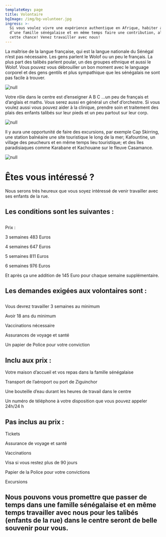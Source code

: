 ```yaml
---
templateKey: page
title: Volontaire
bgImage: /img/bg-volunteer.jpg
ingress: >-
  Si vous voulez vivre une expérience authentique en Afrique, habiter au sien
  d’une famille sénégalaise et en même temps faire une contribution, alors tenez
  cette chance! Venez travailler avec nous!
---
```

La maîtrise de la langue française, qui est la langue nationale du Sénégal n’est pas nécessaire. Les gens parlent le Wolof ou un peu le français. La plus part des talibés parlent poular, un des groupes ethnique et aussi le Wolof. Vous pouvez vous débrouiller un bon moment avec le language corporel et des gens gentils et plus sympathique que les sénégalais ne sont pas facile à trouver. 

![null](/img/volontär-3.jpg)

Votre rôle dans le centre est d’enseigner A B C …un peu de français et d’anglais et maths. Vous serez aussi en général un chef d’orchestre. Si vous voulez aussi vous pouvez aider à la clinique, prendre soin et traitement des plais des enfants talibés sur leur pieds et un peu partout sur leur corp. 

![null](/img/volontär-2.jpg)

Il y aura une opportunité de faire des excursions, par exemple Cap Skirring, une station balnéaire une site touristique le long de la mer; Kafountine, un village des peucheurs et en même temps lieu touristique; et des îles paradisiaques comme Karabane et Kachouane sur le fleuve Casamance.

![null](/img/mat-4.jpg)

# Êtes vous intéressé ?



Nous serons très heureux que vous soyez intéressé de venir travailler avec ses enfants de la rue.



## Les conditions sont les suivantes :

## 

Prix :



3 semaines  483 Euros

4 semaines  647 Euros

5 semaines  811 Euros

6 semaines  976 Euros

Et après ça une addition de 145 Euro pour chaque semaine supplémentaire. 



## Les demandes exigées aux volontaires sont :

## 

Vous devrez travailler 3 semaines au minimum

Avoir 18 ans du minimum

Vaccinations nécessaire 

Assurances de voyage et santé 

Un papier de Police pour votre conviction 



## Inclu aux prix :



Votre maison d’accueil et vos repas dans la famille sénégalaise 

Transport de l’aéroport ou port de Ziguinchor 

Une bouteille d’eau durant les heures de travail dans le centre

Un numéro de téléphone à votre disposition que vous pouvez appeler 24h/24 h



## Pas inclus au prix :



Tickets

Assurance de voyage et santé 

Vaccinations

Visa si vous restez plus de 90 jours

Papier de la Police pour votre convictions 

Excursions



## Nous pouvons vous promettre que passer de temps dans une famille sénégalaise et en même temps travailler avec nous pour les talibés (enfants de la rue) dans le centre seront de belle souvenir pour vous.
